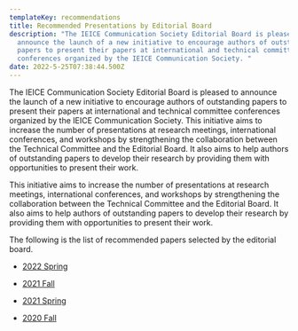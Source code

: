 ```yaml
---
templateKey: recommendations
title: Recommended Presentations by Editorial Board
description: "The IEICE Communication Society Editorial Board is pleased to
  announce the launch of a new initiative to encourage authors of outstanding
  papers to present their papers at international and technical committee
  conferences organized by the IEICE Communication Society. "
date: 2022-5-25T07:38:44.500Z
---
```


The IEICE Communication Society Editorial Board is pleased to announce the launch of a new initiative to encourage authors of outstanding papers to present their papers at international and technical committee conferences organized by the IEICE Communication Society. This initiative aims to increase the number of presentations at research meetings, international conferences, and workshops by strengthening the collaboration between the Technical Committee and the Editorial Board. It also aims to help authors of outstanding papers to develop their research by providing them with opportunities to present their work.

This initiative aims to increase the number of presentations at research meetings, international conferences, and workshops by strengthening the collaboration between the Technical Committee and the Editorial Board. It also aims to help authors of outstanding papers to develop their research by providing them with opportunities to present their work.

The following is the list of recommended papers selected by the editorial board.

- [2022 Spring](/news/2022-05-25-Recommended-Presentations-by-Editorial-Board/)

- [2021 Fall](/news/2021-11-01-Recommended-Presentations-by-Editorial-Board/)

- [2021 Spring](/news/2021-6-24-2021-Spring-Recommended-Presentations-by-Editorial-Board/)

- [2020 Fall](/news/2020-12-1-2020-Fall-Recommended-Presentations-by-Editorial-Board/)
